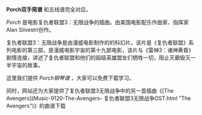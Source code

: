 

**Porch双手简谱** 和五线谱完全对应。

_Porch_ 是电影复仇者联盟3：无限战争的插曲。由美国电影配乐作曲家、指挥家Alan Silvestri创作。

复仇者联盟3：无限战争是由漫威电影制作的的科幻片。该片是《复仇者联盟》系列电影的第三部，是漫威电影宇宙的第十九部电影，该片与《雷神3：诸神黄昏》剧情连接，讲述了复仇者联盟和他们的超级英雄盟友们牺牲一切，阻止灭霸毁灭一半宇宙的故事。

这里我们提供 _Porch钢琴谱_ ，大家可以免费下载学习。

同时，网站还为大家提供了复仇者联盟3无限战争中的另一首插曲《[The Avengers](Music-9120-The-Avengers-
复仇者联盟3无限战争OST.html "The Avengers")》的曲谱下载

